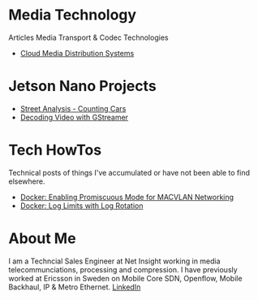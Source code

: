 


# Media Technology
Articles Media Transport & Codec Technologies

- [Cloud Media Distribution Systems](./media/cloud-media-distribution.md)


# Jetson Nano Projects

- [Street Analysis - Counting Cars](./jetson/countingtraffic01.md)
- [Decoding Video with GStreamer](./jetson/decoder.md)


# Tech HowTos
Technical posts of things I've accumulated or have not been able to find elsewhere.

- [Docker: Enabling Promiscuous Mode for MACVLAN Networking](./docker/macvlan01.md)
- [Docker: Log Limits with Log Rotation](./docker/log1.md)



# About Me

I am a Techncial Sales Engineer at Net Insight working in media telecommunciations, processing and compression. I have previously worked at Ericsson in Sweden on Mobile Core SDN, Openflow, Mobile Backhaul, IP & Metro Ethernet.
[LinkedIn](https://www.linkedin.com/in/nathaniel-ho-30434a11/)
